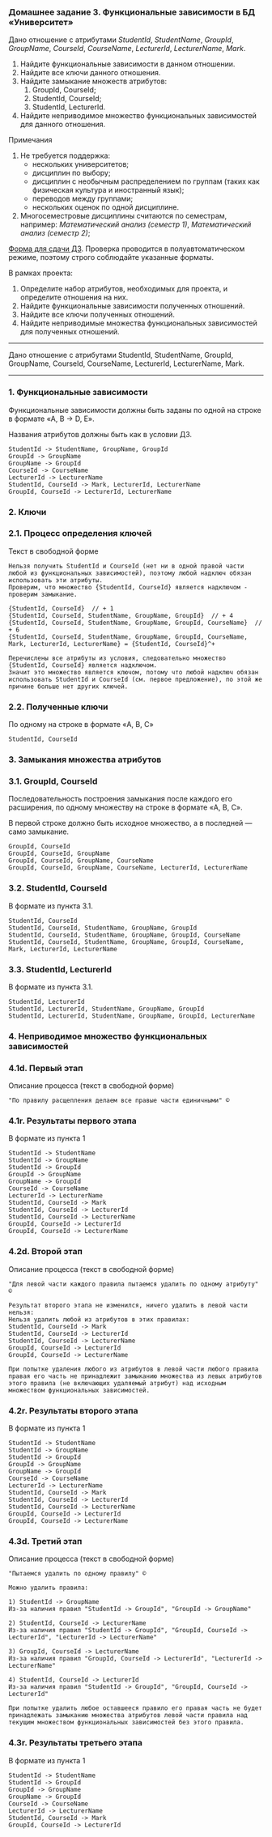 ### Домашнее задание 3. Функциональные зависимости в БД «Университет»
Дано отношение с атрибутами _StudentId_, _StudentName_, _GroupId_, _GroupName_, _CourseId_, _CourseName_, _LecturerId_, _LecturerName_, _Mark_.

1. Найдите функциональные зависимости в данном отношении.
2. Найдите все ключи данного отношения.
3. Найдите замыкание множеств атрибутов:
   1. GroupId, CourseId;
   2. StudentId, CourseId;
   3. StudentId, LecturerId.
4. Найдите неприводимое множество функциональных зависимостей для данного отношения.
   
Примечания

1. Не требуется поддержка:
   - нескольких университетов;
   - дисциплин по выбору;
   - дисциплин с необычным распределением по группам (таких как физическая культура и иностранный язык);
   - переводов между группами;
   - нескольких оценок по одной дисциплине.
2. Многосеместровые дисциплины считаются по семестрам, например: _Математический анализ (семестр 1)_, _Математический анализ (семестр 2)_;
   
[Форма для сдачи ДЗ](https://docs.google.com/forms/d/e/1FAIpQLSd9eAW7ymnEyVFgscb7Da-hz_0neTT14702aV9BpZKgvVVvHg/viewform). 
Проверка проводится в полуавтоматическом режиме, поэтому строго соблюдайте указанные форматы.

В рамках проекта:
1. Определите набор атрибутов, необходимых для проекта, и определите отношения на них.
2. Найдите функциональные зависимости полученных отношений.
3. Найдите все ключи полученных отношений.
4. Найдите неприводимые множества функциональных зависимостей для полученных отношений.

___________________

Дано отношение с атрибутами StudentId, StudentName, GroupId, GroupName, CourseId, CourseName, LecturerId, LecturerName, Mark.

___________________


### 1. Функциональные зависимости
Функциональные зависимости должны быть заданы по одной на строке в формате «A, B -> D, E». 

Названия атрибутов должны быть как в условии ДЗ.
```text
StudentId -> StudentName, GroupName, GroupId
GroupId -> GroupName
GroupName -> GroupId
CourseId -> CourseName
LecturerId -> LecturerName
StudentId, CourseId -> Mark, LecturerId, LecturerName
GroupId, CourseId -> LecturerId, LecturerName
```


### 2. Ключи

### 2.1. Процесс определения ключей
Текст в свободной форме
```text
Нельзя получить StudentId и CourseId (нет ни в одной правой части любой из функциональных зависимостей), поэтому любой надключ обязан использовать эти атрибуты.
Проверим, что множество {StudentId, CourseId} является надключом - проверим замыкание.

{StudentId, CourseId}  // + 1
{StudentId, CourseId, StudentName, GroupName, GroupId}  // + 4
{StudentId, CourseId, StudentName, GroupName, GroupId, CourseName}  // + 6
{StudentId, CourseId, StudentName, GroupName, GroupId, CourseName, Mark, LecturerId, LecturerName} = {StudentId, CourseId}^+

Перечислены все атрибуты из условия, следовательно множество {StudentId, CourseId} является надключом. 
Значит это множество является ключом, потому что любой надключ обязан использовать StudentId и CourseId (см. первое предложение), по этой же причине больше нет других ключей.
```

### 2.2. Полученные ключи
По одному на строке в формате «A, B, C»
```text
StudentId, CourseId
```


### 3. Замыкания множества атрибутов

### 3.1. GroupId, CourseId
Последовательность построения замыкания после каждого его расширения, по одному множеству на строке в формате «A, B, C».

В первой строке должно быть исходное множество, а в последней — само замыкание.
```text
GroupId, CourseId
GroupId, CourseId, GroupName
GroupId, CourseId, GroupName, CourseName
GroupId, CourseId, GroupName, CourseName, LecturerId, LecturerName
```

### 3.2. StudentId, CourseId
В формате из пункта 3.1.
```text
StudentId, CourseId
StudentId, CourseId, StudentName, GroupName, GroupId
StudentId, CourseId, StudentName, GroupName, GroupId, CourseName
StudentId, CourseId, StudentName, GroupName, GroupId, CourseName, Mark, LecturerId, LecturerName
```

### 3.3. StudentId, LecturerId
В формате из пункта 3.1.
```text
StudentId, LecturerId
StudentId, LecturerId, StudentName, GroupName, GroupId
StudentId, LecturerId, StudentName, GroupName, GroupId, LecturerName
```


### 4. Неприводимое множество функциональных зависимостей

### 4.1d. Первый этап
Описание процесса (текст в свободной форме)
```text
"По правилу расщепления делаем все правые части единичными" ©
```

### 4.1r. Результаты первого этапа
В формате из пункта 1
```text
StudentId -> StudentName
StudentId -> GroupName
StudentId -> GroupId
GroupId -> GroupName
GroupName -> GroupId
CourseId -> CourseName
LecturerId -> LecturerName
StudentId, CourseId -> Mark
StudentId, CourseId -> LecturerId
StudentId, CourseId -> LecturerName
GroupId, CourseId -> LecturerId
GroupId, CourseId -> LecturerName
```

### 4.2d. Второй этап
Описание процесса (текст в свободной форме)
```text
"Для левой части каждого правила пытаемся удалить по одному атрибуту" ©

Результат второго этапа не изменился, ничего удалить в левой части нельзя:
Нельзя удалить любой из атрибутов в этих правилах: 
StudentId, CourseId -> Mark
StudentId, CourseId -> LecturerId
StudentId, CourseId -> LecturerName
GroupId, CourseId -> LecturerId
GroupId, CourseId -> LecturerName

При попытке удаления любого из атрибутов в левой части любого правила правая его часть не принадлежит замыканию множества из левых атрибутов этого правила (не включающих удаляемый атрибут) над исходным множеством функциональных зависимостей.
```

### 4.2r. Результаты второго этапа
В формате из пункта 1
```text
StudentId -> StudentName
StudentId -> GroupName
StudentId -> GroupId
GroupId -> GroupName
GroupName -> GroupId
CourseId -> CourseName
LecturerId -> LecturerName
StudentId, CourseId -> Mark
StudentId, CourseId -> LecturerId
StudentId, CourseId -> LecturerName
GroupId, CourseId -> LecturerId
GroupId, CourseId -> LecturerName
```

### 4.3d. Третий этап
Описание процесса (текст в свободной форме)
```text
"Пытаемся удалить по одному правилу" ©

Можно удалить правила:

1) StudentId -> GroupName
Из-за наличия правил "StudentId -> GroupId", "GroupId -> GroupName"

2) StudentId, CourseId -> LecturerName
Из-за наличия правил "StudentId -> GroupId", "GroupId, CourseId -> LecturerId", "LecturerId -> LecturerName"

3) GroupId, CourseId -> LecturerName
Из-за наличия правил "GroupId, CourseId -> LecturerId", "LecturerId -> LecturerName"

4) StudentId, CourseId -> LecturerId
Из-за наличия правил "StudentId -> GroupId", "GroupId, CourseId -> LecturerId"

При попытке удалить любое оставшееся правило его правая часть не будет принадлежать замыканию множества атрибутов левой части правила над текущим множеством функциональных зависимостей без этого правила.
```

### 4.3r. Результаты третьего этапа
В формате из пункта 1
```text
StudentId -> StudentName
StudentId -> GroupId
GroupId -> GroupName
GroupName -> GroupId
CourseId -> CourseName
LecturerId -> LecturerName
StudentId, CourseId -> Mark
GroupId, CourseId -> LecturerId
```